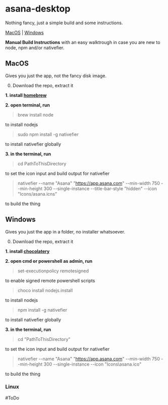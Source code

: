 # asana-desktop
Nothing fancy, just a simple build and some instructions.

[MacOS](https://github.com/cyanit/asana-desktop/releases/download/1.0/asana-osx-v1.dmg) | [Windows](https://github.com/cyanit/asana-desktop/releases/download/1.0/asana-win-v1.zip)

**Manual Build Instructions** with an easy walktrough in case you are new to node, npm and/or nativefier.

## MacOS
Gives you just the app, not the fancy disk image.

0. Download the repo, extract it   

**1. install [homebrew](https://brew.sh/)**

**2. open terminal, run**
> brew install node   

to install nodejs   

> sudo npm install -g nativefier   

to install nativefier globally   

**3. in the terminal, run**
> cd PathToThisDirectory   

to set the icon input and build output for nativefier   

> nativefier --name "Asana" "https://app.asana.com" --min-width 750 --min-height 300 --single-instance --title-bar-style "hidden" --icon "Icons/asana.icns"   

to build the thing   



## Windows
Gives you just the app in a folder, no installer whatsoever.

0. Download the repo, extract it   

**1. install [chocolatery](https://chocolatey.org/)**

**2. open  cmd or powershell as admin, run**
> set-executionpolicy remotesigned   

to enable signed remote powershell scripts   

> choco install nodejs.install   

to install nodejs

> npm install -g nativefier   

to install nativefier globally   

**3. in the terminal, run**
> cd "PathToThisDirectory"   

to set the icon input and build output for nativefier   

> nativefier --name "Asana" "https://app.asana.com" --min-width 750 --min-height 300 --single-instance --icon "Icons\asana.ico"  

to build the thing   

### Linux
#ToDo
